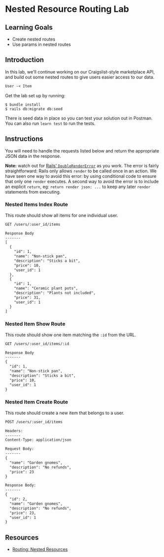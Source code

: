# Nested Resource Routing Lab

## Learning Goals

- Create nested routes
- Use params in nested routes

## Introduction

In this lab, we'll continue working on our Craigslist-style marketplace API, and
build out some nested routes to give users easier access to our data.

```txt
User -< Item
```

Get the lab set up by running:

```console
$ bundle install
$ rails db:migrate db:seed
```

There is seed data in place so you can test your solution out in Postman. You
can also run `learn test` to run the tests.

## Instructions

You will need to handle the requests listed below and return the appropriate
JSON data in the response.

**Note:** watch out for [Rails' `DoubleRenderError`][double render error] as you
work. The error is fairly straightforward: Rails only allows `render` to be
called once in an action. We have seen one way to avoid this error: by using
conditional code to ensure that only one `render` executes. A second way to
avoid the error is to include an explicit `return`, eg: `return render json: ...` to keep any later `render` statements from executing.

[double render error]: https://api.rubyonrails.org/classes/AbstractController/DoubleRenderError.html

### Nested Items Index Route

This route should show all items for one individual user.

```txt
GET /users/:user_id/items

Response Body
-------
[
  {
    "id": 1,
    "name": "Non-stick pan",
    "description": "Sticks a bit",
    "price": 10,
    "user_id": 1
  },
  {
    "id": 1,
    "name": "Ceramic plant pots",
    "description": "Plants not included",
    "price": 31,
    "user_id": 1
  }
]
```

### Nested Item Show Route

This route should show one item matching the `:id` from the URL.

```txt
GET /users/:user_id/items/:id

Response Body
-------
{
  "id": 1,
  "name": "Non-stick pan",
  "description": "Sticks a bit",
  "price": 10,
  "user_id": 1
}
```

### Nested Item Create Route

This route should create a new item that belongs to a user.

```txt
POST /users/:user_id/items

Headers:
-------
Content-Type: application/json

Request Body:
-------
{
  "name": "Garden gnomes",
  "description": "No refunds",
  "price": 23
}

Response Body:
-------
{
  "id": 2,
  "name": "Garden gnomes",
  "description": "No refunds",
  "price": 23,
  "user_id": 1
}
```

## Resources
 
- [Routing: Nested Resources](https://guides.rubyonrails.org/routing.html#nested-resources)
